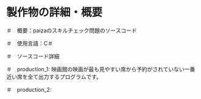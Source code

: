 # 製作物の詳細・概要

＃　概要：paizaのスキルチェック問題のソースコード

＃　使用言語：C＃


＃　ソースコード詳細

＃　production_1: 映画館の映画が最も見やすい席から予約がされていない一番近い席を全て出力するプログラムです。

＃　production_2: 
